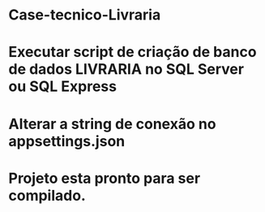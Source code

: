 # Case-tecnico-Livraria

# Executar script de criação de banco de dados LIVRARIA no SQL Server ou SQL Express

# Alterar a string de conexão no appsettings.json

# Projeto esta pronto para ser compilado.
